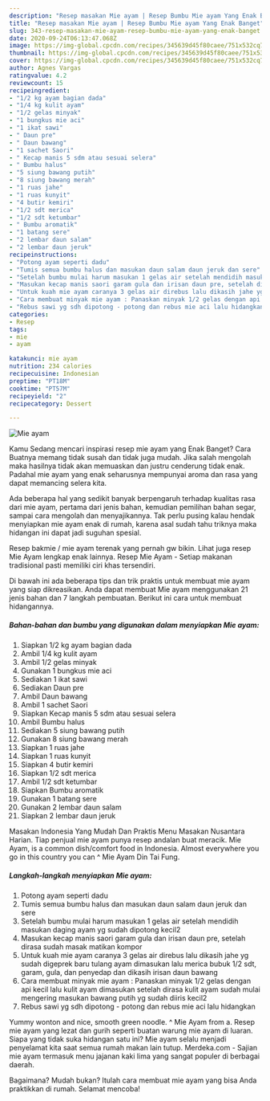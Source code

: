 ```yaml
---
description: "Resep masakan Mie ayam | Resep Bumbu Mie ayam Yang Enak Banget"
title: "Resep masakan Mie ayam | Resep Bumbu Mie ayam Yang Enak Banget"
slug: 343-resep-masakan-mie-ayam-resep-bumbu-mie-ayam-yang-enak-banget
date: 2020-09-24T06:13:47.068Z
image: https://img-global.cpcdn.com/recipes/345639d45f80caee/751x532cq70/mie-ayam-foto-resep-utama.jpg
thumbnail: https://img-global.cpcdn.com/recipes/345639d45f80caee/751x532cq70/mie-ayam-foto-resep-utama.jpg
cover: https://img-global.cpcdn.com/recipes/345639d45f80caee/751x532cq70/mie-ayam-foto-resep-utama.jpg
author: Agnes Vargas
ratingvalue: 4.2
reviewcount: 15
recipeingredient:
- "1/2 kg ayam bagian dada"
- "1/4 kg kulit ayam"
- "1/2 gelas minyak"
- "1 bungkus mie aci"
- "1 ikat sawi"
- " Daun pre"
- " Daun bawang"
- "1 sachet Saori"
- " Kecap manis 5 sdm atau sesuai selera"
- " Bumbu halus"
- "5 siung bawang putih"
- "8 siung bawang merah"
- "1 ruas jahe"
- "1 ruas kunyit"
- "4 butir kemiri"
- "1/2 sdt merica"
- "1/2 sdt ketumbar"
- " Bumbu aromatik"
- "1 batang sere"
- "2 lembar daun salam"
- "2 lembar daun jeruk"
recipeinstructions:
- "Potong ayam seperti dadu"
- "Tumis semua bumbu halus dan masukan daun salam daun jeruk dan sere"
- "Setelah bumbu mulai harum masukan 1 gelas air setelah mendidih masukan daging ayam yg sudah dipotong kecil2"
- "Masukan kecap manis saori garam gula dan irisan daun pre, setelah dirasa sudah masak matikan kompor"
- "Untuk kuah mie ayam caranya 3 gelas air direbus lalu dikasih jahe yg sudah digeprek baru tulang ayam dimasukan lalu merica bubuk 1/2 sdt, garam, gula, dan penyedap dan dikasih irisan daun bawang"
- "Cara membuat minyak mie ayam : Panaskan minyak 1/2 gelas dengan api kecil lalu kulit ayam dimasukan setelah dirasa kulit ayam sudah mulai mengering masukan bawang putih yg sudah diiris kecil2"
- "Rebus sawi yg sdh dipotong - potong dan rebus mie aci lalu hidangkan"
categories:
- Resep
tags:
- mie
- ayam

katakunci: mie ayam 
nutrition: 234 calories
recipecuisine: Indonesian
preptime: "PT18M"
cooktime: "PT57M"
recipeyield: "2"
recipecategory: Dessert

---
```



![Mie ayam](https://img-global.cpcdn.com/recipes/345639d45f80caee/751x532cq70/mie-ayam-foto-resep-utama.jpg)

Kamu Sedang mencari inspirasi resep mie ayam yang Enak Banget? Cara Buatnya memang tidak susah dan tidak juga mudah. Jika salah mengolah maka hasilnya tidak akan memuaskan dan justru cenderung tidak enak. Padahal mie ayam yang enak seharusnya mempunyai aroma dan rasa yang dapat memancing selera kita.

Ada beberapa hal yang sedikit banyak berpengaruh terhadap kualitas rasa dari mie ayam, pertama dari jenis bahan, kemudian pemilihan bahan segar, sampai cara mengolah dan menyajikannya. Tak perlu pusing kalau hendak menyiapkan mie ayam enak di rumah, karena asal sudah tahu triknya maka hidangan ini dapat jadi suguhan spesial.

Resep bakmie / mie ayam terenak yang pernah gw bikin. Lihat juga resep Mie Ayam lengkap enak lainnya. Resep Mie Ayam - Setiap makanan tradisional pasti memiliki ciri khas tersendiri.


Di bawah ini ada beberapa tips dan trik praktis untuk membuat mie ayam yang siap dikreasikan. Anda dapat membuat Mie ayam menggunakan 21 jenis bahan dan 7 langkah pembuatan. Berikut ini cara untuk membuat hidangannya.

<!--inarticleads1-->

##### Bahan-bahan dan bumbu yang digunakan dalam menyiapkan Mie ayam:

1. Siapkan 1/2 kg ayam bagian dada
1. Ambil 1/4 kg kulit ayam
1. Ambil 1/2 gelas minyak
1. Gunakan 1 bungkus mie aci
1. Sediakan 1 ikat sawi
1. Sediakan  Daun pre
1. Ambil  Daun bawang
1. Ambil 1 sachet Saori
1. Siapkan  Kecap manis 5 sdm atau sesuai selera
1. Ambil  Bumbu halus
1. Sediakan 5 siung bawang putih
1. Gunakan 8 siung bawang merah
1. Siapkan 1 ruas jahe
1. Siapkan 1 ruas kunyit
1. Siapkan 4 butir kemiri
1. Siapkan 1/2 sdt merica
1. Ambil 1/2 sdt ketumbar
1. Siapkan  Bumbu aromatik
1. Gunakan 1 batang sere
1. Gunakan 2 lembar daun salam
1. Siapkan 2 lembar daun jeruk


Masakan Indonesia Yang Mudah Dan Praktis Menu Masakan Nusantara Harian. Tiap penjual mie ayam punya resep andalan buat meracik. Mie Ayam, is a common dish/comfort food in Indonesia. Almost everywhere you go in this country you can ^ Mie Ayam Din Tai Fung. 

<!--inarticleads2-->

##### Langkah-langkah menyiapkan Mie ayam:

1. Potong ayam seperti dadu
1. Tumis semua bumbu halus dan masukan daun salam daun jeruk dan sere
1. Setelah bumbu mulai harum masukan 1 gelas air setelah mendidih masukan daging ayam yg sudah dipotong kecil2
1. Masukan kecap manis saori garam gula dan irisan daun pre, setelah dirasa sudah masak matikan kompor
1. Untuk kuah mie ayam caranya 3 gelas air direbus lalu dikasih jahe yg sudah digeprek baru tulang ayam dimasukan lalu merica bubuk 1/2 sdt, garam, gula, dan penyedap dan dikasih irisan daun bawang
1. Cara membuat minyak mie ayam : Panaskan minyak 1/2 gelas dengan api kecil lalu kulit ayam dimasukan setelah dirasa kulit ayam sudah mulai mengering masukan bawang putih yg sudah diiris kecil2
1. Rebus sawi yg sdh dipotong - potong dan rebus mie aci lalu hidangkan


Yummy wonton and nice, smooth green noodle. ^ Mie Ayam from a. Resep mie ayam yang lezat dan gurih seperti buatan warung mie ayam di luaran. Siapa yang tidak suka hidangan satu ini? Mie ayam selalu menjadi penyelamat kita saat semua rumah makan lain tutup. Merdeka.com - Sajian mie ayam termasuk menu jajanan kaki lima yang sangat populer di berbagai daerah. 

Bagaimana? Mudah bukan? Itulah cara membuat mie ayam yang bisa Anda praktikkan di rumah. Selamat mencoba!

